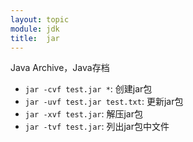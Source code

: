 ```yaml
---
layout: topic
module: jdk
title:  jar
---
```


Java Archive，Java存档

* `jar -cvf test.jar *`: 创建jar包
* `jar -uvf test.jar test.txt`: 更新jar包
* `jar -xvf test.jar`: 解压jar包
* `jar -tvf test.jar`: 列出jar包中文件
